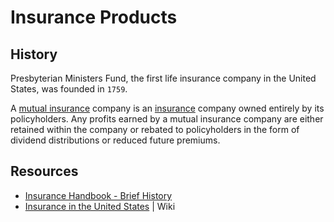 # Insurance Products

## History

Presbyterian Ministers Fund, the first life insurance company in the United States, was founded in `1759`.

A [mutual insurance](https://en.wikipedia.org/wiki/Mutual_insurance) company is an [insurance](https://en.wikipedia.org/wiki/Insurance) company owned entirely by its policyholders. Any profits earned by a mutual insurance company are either retained within the company or rebated to policyholders in the form of dividend distributions or reduced future premiums.

## Resources

* [Insurance Handbook - Brief History](https://www.iii.org/publications/insurance-handbook/brief-history)
* [Insurance in the United States](https://en.wikipedia.org/wiki/Insurance_in_the_United_States) | Wiki
